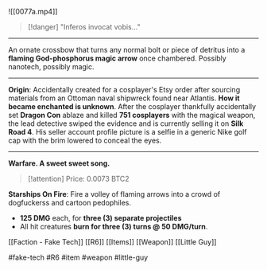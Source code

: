 ![[0077a.mp4]]

> [!danger] 
> "Inferos invocat vobis..." 

***
An ornate crossbow that turns any normal bolt or piece of detritus into a **flaming God-phosphorus magic arrow** once chambered. Possibly nanotech, possibly magic.
***
**Origin**: Accidentally created for a cosplayer's Etsy order after sourcing materials from an Ottoman naval shipwreck found near Atlantis. **How it became enchanted is unknown**. After the cosplayer thankfully accidentally set **Dragon Con** ablaze and killed **751 cosplayers** with the magical weapon, the lead detective swiped the evidence and is currently selling it on **Silk Road 4**. His seller account profile picture is a selfie in a generic Nike golf cap with the brim lowered to conceal the eyes.
***
**Warfare. A sweet sweet song.**

> [!attention] 
> Price: 0.0073 BTC2 

**Starships On Fire**: Fire a volley of flaming arrows into a crowd of dogfuckerss and cartoon pedophiles. 
* **125 DMG** each, for **three (3) separate projectiles**
* All hit creatures **burn for three (3) turns @ 50 DMG/turn**.

[[Faction - Fake Tech]]
[[R6]]
[[Items]]
[[Weapon]]
[[Little Guy]]

#fake-tech #R6 #item #weapon #little-guy 